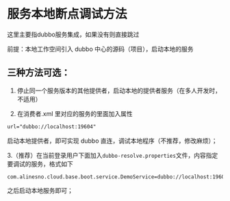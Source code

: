# 服务本地断点调试方法

这里主要指dubbo服务集成，如果没有则直接跳过

前提：本地工作空间引入 dubbo 中心的源码（项目），启动本地的服务

## 三种方法可选：

1. 停止同一个服务版本的其他提供者，启动本地的提供者服务（在多人开发时，不适用）

2. 在消费者.xml 里对应的服务的里面加入属性

```html
url="dubbo://localhost:19604"
```

启动本地提供者，即可实现 dubbo 直连，调试本地程序（不推荐，修改麻烦）；

3.（推荐）在当前登录用户下面加入`dubbo-resolve.properties`文件，内容指定要调试的服务，格式如下

```properties
com.alinesno.cloud.base.boot.service.DemoService=dubbo://localhost:19604
```

之后启动本地服务即可；
